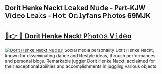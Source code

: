 ## Dorit Henke Nackt L𝚎a𝚔ed N𝚞𝚍e - Part-KJW Vi𝚍𝚎o L𝚎a𝚔s - H𝚘𝚝 O𝚗𝚕yf𝚊ns P𝚑𝚘tos 69MJK

# <h2><a href="http://kf4kz3v.oniu.top/?m=Dorit+Henke+Nackt">🔗👉 🔴 Dorit Henke Nackt P𝚑ot𝚘𝚜 V𝚒d𝚎o</a></h2>

[![Dorit Henke Nackt Nu𝚍e𝚜](https://i.imgur.com/0qMVB7G.gif)](http://kf4kz3v.oniu.top/?m=Dorit+Henke+Nackt)
Social media personality Dorit Henke Nackt, known for disseminating dance and lifestyle ideas, through performances and personal blogs. Remarkable juggler Dorit Henke Nackt, acclaimed for their exceptional abilities and accomplishments in juggling various objects.  
